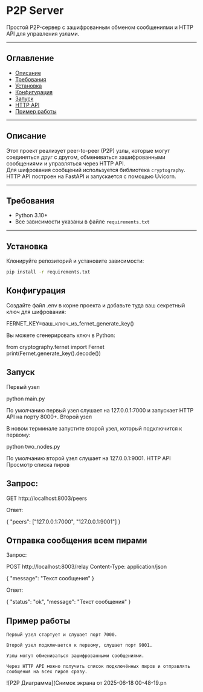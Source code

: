# P2P Server

Простой P2P-сервер с зашифрованным обменом сообщениями и HTTP API для управления узлами.

---

## Оглавление

- [Описание](#описание)
- [Требования](#требования)
- [Установка](#установка)
- [Конфигурация](#конфигурация)
- [Запуск](#запуск)
- [HTTP API](#http-api)
- [Пример работы](#пример-работы)

---

## Описание

Этот проект реализует peer-to-peer (P2P) узлы, которые могут соединяться друг с другом, обмениваться зашифрованными сообщениями и управляться через HTTP API.  
Для шифрования сообщений используется библиотека `cryptography`. HTTP API построен на FastAPI и запускается с помощью Uvicorn.

---

## Требования

- Python 3.10+
- Все зависимости указаны в файле `requirements.txt`

---

## Установка

Клонируйте репозиторий и установите зависимости:

```bash
pip install -r requirements.txt
```
## Конфигурация

Создайте файл .env в корне проекта и добавьте туда ваш секретный ключ для шифрования:

FERNET_KEY=ваш_ключ_из_fernet_generate_key()

Вы можете сгенерировать ключ в Python:

from cryptography.fernet import Fernet
print(Fernet.generate_key().decode())

## Запуск
Первый узел

python main.py

По умолчанию первый узел слушает на 127.0.0.1:7000 и запускает HTTP API на порту 8000+.
Второй узел

В новом терминале запустите второй узел, который подключится к первому:

python two_nodes.py

По умолчанию второй узел слушает на 127.0.0.1:9001.
HTTP API
Просмотр списка пиров

## Запрос:

GET http://localhost:8003/peers

Ответ:

{
  "peers": ["127.0.0.1:7000", "127.0.0.1:9001"]
}

## Отправка сообщения всем пирами

Запрос:

POST http://localhost:8003/relay
Content-Type: application/json

{
  "message": "Текст сообщения"
}

Ответ:

{
  "status": "ok",
  "message": "Текст сообщения"
}

## Пример работы

    Первый узел стартует и слушает порт 7000.

    Второй узел подключается к первому, слушает порт 9001.

    Узлы могут обмениваться зашифрованными сообщениями.

    Через HTTP API можно получить список подключённых пиров и отправлять сообщения на всех пиров сразу.




![P2P Диаграмма](Снимок экрана от 2025-06-18 00-48-19.pn


